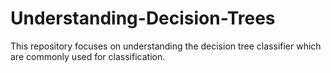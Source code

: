 # Understanding-Decision-Trees
This repository focuses on understanding the decision tree classifier which are commonly used for classification.
